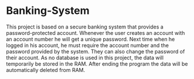 # Banking-System

This project is based on a secure banking system that provides a password-protected account. Whenever the user creates an account with an account number he will get a unique password. Next time when he logged in his account, he must require the account number and the password provided by the system. They can also change the password of their account. As no database is used in this project, the data will temporarily be stored in the RAM. After ending the program the data will be automatically deleted from RAM.
